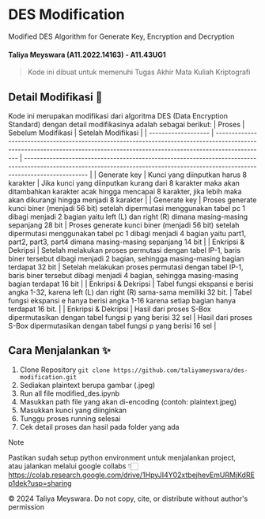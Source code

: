 # DES Modification
Modified DES Algorithm for Generate Key, Encryption and Decryption
#### Taliya Meyswara (A11.2022.14163) - A11.43UG1
> Kode ini dibuat untuk memenuhi Tugas Akhir Mata Kuliah Kriptografi

## Detail Modifikasi 🧩
Kode ini merupakan modifikasi dari algoritma DES (Data Encryption Standard) dengan detail modifikasinya adalah sebagai berikut: 
| Proses              | Sebelum Modifikasi                                                                                                                                                           | Setelah Modifikasi                                                                                                                                                               |
| ------------------- | ---------------------------------------------------------------------------------------------------------------------------------------------------------------------------- | -------------------------------------------------------------------------------------------------------------------------------------------------------------------------------- |
| Generate key        | Kunci yang diinputkan harus 8 karakter                                                                                                                                       | Jika kunci yang diinputkan kurang dari 8 karakter maka akan ditambahkan karakter acak hingga mencapai 8 karakter, jika lebih maka akan dikurangi hingga menjadi 8 karakter        |
| Generate key        | Proses generate kunci biner (menjadi 56 bit) setelah dipermutasi menggunakan tabel pc 1 dibagi menjadi 2 bagian yaitu left (L) dan right (R) dimana masing-masing sepanjang 28 bit | Proses generate kunci biner (menjadi 56 bit) setelah dipermutasi menggunakan tabel pc 1 dibagi menjadi 4 bagian yaitu part1, part2, part3, part4 dimana masing-masing sepanjang 14 bit |
| Enkripsi & Dekripsi | Setelah melakukan proses permutasi dengan tabel IP-1, baris biner tersebut dibagi menjadi 2 bagian, sehingga masing-masing bagian terdapat 32 bit                            | Setelah melakukan proses permutasi dengan tabel IP-1, baris biner tersebut dibagi menjadi 4 bagian, sehingga masing-masing bagian terdapat 16 bit                                |
| Enkripsi & Dekripsi | Tabel fungsi ekspansi e berisi angka 1-32, karena left (L) dan right (R) sama-sama memiliki 32 bit.                                                                          | Tabel fungsi ekspansi e hanya berisi angka 1-16 karena setiap bagian hanya terdapat 16 bit.                                                                                      |
| Enkripsi & Dekripsi | Hasil dari proses S-Box dipermutasikan dengan tabel fungsi p yang berisi 32 sel                                                                                              | Hasil dari proses S-Box dipermutasikan dengan tabel fungsi p yang berisi 16 sel                                                                                                  |

## Cara Menjalankan ✨
1. Clone Repository
  ```git clone https://github.com/taliyameyswara/des-modification.git```
2. Sediakan plaintext berupa gambar (.jpeg)
3. Run all file modified_des.ipynb
4. Masukkan path file yang akan di-encoding (contoh: plaintext.jpeg)
5. Masukkan kunci yang diinginkan
6. Tunggu proses running selesai
7. Cek detail proses dan hasil pada folder yang ada

> [!NOTE]  
> Pastikan sudah setup python environment untuk menjalankan project,\
> atau jalankan melalui google collabs 👇🏻\
> https://colab.research.google.com/drive/1HpyJI4Y02xtbejhevEmURMjKdREp1dek?usp=sharing

&copy; 2024 Taliya Meyswara. Do not copy, cite, or distribute without author's permission
